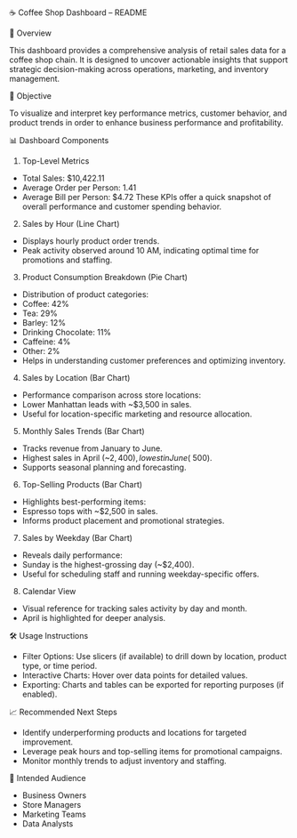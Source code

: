 ☕ Coffee Shop Dashboard – README

📌 Overview

This dashboard provides a comprehensive analysis of retail sales data for a coffee shop chain. It is designed to uncover actionable insights that support strategic decision-making across operations, marketing, and inventory management.

🎯 Objective

To visualize and interpret key performance metrics, customer behavior, and product trends in order to enhance business performance and profitability.

📊 Dashboard Components

1. Top-Level Metrics
- Total Sales: $10,422.11
- Average Order per Person: 1.41
- Average Bill per Person: $4.72
These KPIs offer a quick snapshot of overall performance and customer spending behavior.
2. Sales by Hour (Line Chart)
- Displays hourly product order trends.
- Peak activity observed around 10 AM, indicating optimal time for promotions and staffing.
3. Product Consumption Breakdown (Pie Chart)
- Distribution of product categories:
- Coffee: 42%
- Tea: 29%
- Barley: 12%
- Drinking Chocolate: 11%
- Caffeine: 4%
- Other: 2%
- Helps in understanding customer preferences and optimizing inventory.
4. Sales by Location (Bar Chart)
- Performance comparison across store locations:
- Lower Manhattan leads with ~$3,500 in sales.
- Useful for location-specific marketing and resource allocation.
5. Monthly Sales Trends (Bar Chart)
- Tracks revenue from January to June.
- Highest sales in April (~$2,400), lowest in June (~$500).
- Supports seasonal planning and forecasting.
6. Top-Selling Products (Bar Chart)
- Highlights best-performing items:
- Espresso tops with ~$2,500 in sales.
- Informs product placement and promotional strategies.
7. Sales by Weekday (Bar Chart)
- Reveals daily performance:
- Sunday is the highest-grossing day (~$2,400).
- Useful for scheduling staff and running weekday-specific offers.
8. Calendar View
- Visual reference for tracking sales activity by day and month.
- April is highlighted for deeper analysis.

🛠️ Usage Instructions

- Filter Options: Use slicers (if available) to drill down by location, product type, or time period.
- Interactive Charts: Hover over data points for detailed values.
- Exporting: Charts and tables can be exported for reporting purposes (if enabled).

📈 Recommended Next Steps

- Identify underperforming products and locations for targeted improvement.
- Leverage peak hours and top-selling items for promotional campaigns.
- Monitor monthly trends to adjust inventory and staffing.

👥 Intended Audience

- Business Owners
- Store Managers
- Marketing Teams
- Data Analysts

